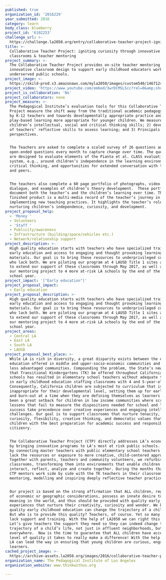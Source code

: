 ```yaml
---
published: true
organization_id: '2016229'
year_submitted: 2016
category: learn
body_class: blueberry
project_id: '6102253'
challenge_url: >-
  https://challenge.la2050.org/entry/collaborative-teacher-project-igniting-curiosity-through-innovative-classrooms-teacher-mentoring
title: >-
  Collaborative Teacher Project: igniting curiosity through innovative
  classrooms & teacher mentoring
project_summary: >-
  The Collaborative Teacher Project provides on-site teacher mentoring and
  innovative classroom design to support early childhood educators working in
  underserved public schools.
project_image: >-
  https://skild-prod.s3.amazonaws.com/myla2050/images/custom540/1467124065741-team91.jpg
project_video: 'https://www.youtube.com/embed/3wrDCMSLScc?rel=0&amp;showinfo=0'
project_is_collaboration: 'No'
project_collaborators: none
project_measure: >-
  The Pedagogical Institute’s evaluation tools for this Collaborative Teacher
  Project measure the shift away from the traditional academic pedagogy used now
  by K-12 teachers and towards developmentally appropriate practice and
  play-based learning more appropriate for younger children. We measure: 1)
  children’s intellectual, social and critical thinking skills; 2) development
  of teachers’ reflective skills to assess learning; and 3) Principals’
  perspectives.


  The Teachers are asked to complete a scaled survey of 26 questions and 3
  open-ended questions every month to capture change over time. The questions
  are designed to evaluate elements of the Pianta et al. CLASS evaluation
  system, e.g., around children’s independence in the learning environment,
  critical thinking, and opportunities for extended conversation with teacher
  and peers. 


  The teachers also complete a 60 page portfolio of photographs, video footage,
  dialogue, and examples of children’s theory development.  These portfolios
  document both the teacher’s and the children’s learning over time. The
  finished product is a multi-media record of the teacher’s journey in
  implementing new teaching practices. It highlights the teacher’s role in
  nurturing children’s independence, curiosity, and development.
project_proposal_help:
  - 'Money '
  - Volunteers
  - 'Staff '
  - Publicity/awareness
  - Infrastructure (building/space/vehicles etc.)
  - Network/relationship support
project_description: >-
  High quality education starts with teachers who have specialized training in
  early education and access to engaging and thought provoking learning
  materials. Our goal is to bring these resources to underprivileged communities
  who lack both. We are piloting our program at 4 LAUSD Title 1 sites and hope
  to extend our support of these classrooms through May 2017, as well as expand
  our mentoring project to 4 more at-risk LA schools by the end of the 2017-18
  school year.
project_impact: '["Early education"]'
project_proposal_impact:
  - Early education
project_proposal_description: >-
  High quality education starts with teachers who have specialized training in
  early education and access to engaging and thought provoking learning
  materials. Our goal is to bring these resources to underprivileged communities
  who lack both. We are piloting our program at 4 LAUSD Title 1 sites and hope
  to extend our support of these classrooms through May 2017, as well as expand
  our mentoring project to 4 more at-risk LA schools by the end of the 2017-18
  school year.
project_areas:
  - Central LA
  - East LA
  - South LA
  - LAUSD
project_proposal_best_place: >-
  While LA is rich in diversity, a great disparity exists between the early
  education offered in middle and upper-socio-economic communities and those in
  less advantaged communities. Compounding the problem, the State’s new mandate
  that Transitional Kindergartens (TK) be offered throughout California’s public
  schools has resulted in elementary school teachers without adequate training
  in early childhood education staffing classrooms with 4 and 5-year-olds.
  Consequently, California children are subjected to curriculum that is
  inappropriate for their developmental level, setting them up for early failure
  and burn-out at a time when they are defining themselves as learners. This has
  been a great setback for children in low income communities where scripted
  lessons that fail to measure the dispositions needed for school and life
  success take precedence over creative experiences and engaging intellectual
  challenges. Our goal is to support classrooms that nurture tenacity,
  curiosity, flexibility, creative thinking, and democratic values that provide
  children with the best preparation for academic success and responsible
  citizenry. 


  The Collaborative Teacher Project (CTP) directly addresses LA’s economic gap
  by bringing innovative programs to LA's most at risk public schools. We begin
  by connecting master teachers with public elementary school teachers who often
  lack the resources or exposure to more creative, child-centered approaches.
  Together with parents, teachers and community volunteers, we refurbish the TK
  classrooms, transforming them into environments that enable children to
  interact, reflect, analyze and create together. During the months that follow,
  CTP mentors work side by side with the TK teachers in their classrooms – 
  mentoring, modelling and inspiring deeply reflective teacher practices.


  Our project is based on the strong affirmation that ALL children, regardless
  of economic or geographic considerations, possess an innate desire to make
  meaning in the world, and thus should be provided with quality early learning
  experiences that nurture their creativity, curiosity and wonder. We know that
  quality early childhood education can change the trajectory of a child's life.
  But who is to provide this quality? Teachers, of course. Yet so many teachers
  lack support and training. With the help of LA2050 we can right this wrong.
  Let’s give teachers the support they need so they can indeed change the
  trajectory of a child’s life, not just in affluent neighborhoods, but
  everywhere.  Now is the time to guarantee that ALL children have access to the
  level of quality it takes to really make a difference! With the help of 2050,
  LA can lead the way in ensuring that young children are curious, engaged
  learners.
cached_project_image: >-
  https://archive-assets.la2050.org/images/2016/collaborative-teacher-project-igniting-curiosity-through-innovative-classrooms-teacher-mentoring/skild-prod.s3.amazonaws.com/myla2050/images/custom540/1467124065741-team91.jpg
organization_name: The Pedagogical Institute of Los Angeles
organization_website: www.thinkwithus.org

---
```

